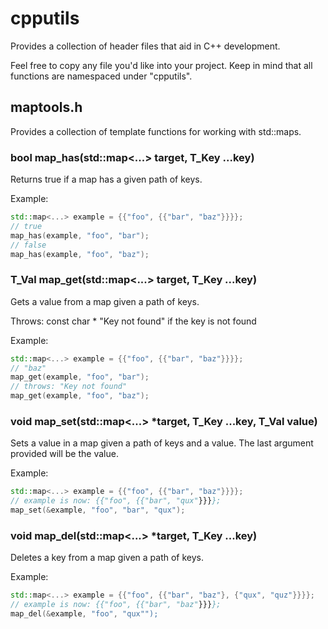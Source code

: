 # cpputils

Provides a collection of header files that aid in C++ development.

Feel free to copy any file you'd like into your project.
Keep in mind that all functions are namespaced under "cpputils".

## maptools.h

Provides a collection of template functions for working with std::maps.

### bool map_has(std::map<...> target, T_Key ...key)

Returns true if a map has a given path of keys.

Example:

```c++
std::map<...> example = {{"foo", {{"bar", "baz"}}}};
// true
map_has(example, "foo", "bar");
// false
map_has(example, "foo", "baz");
```

### T_Val map_get(std::map<...> target, T_Key ...key)

Gets a value from a map given a path of keys.

Throws:
  const char * "Key not found" if the key is not found

Example:

```c++
std::map<...> example = {{"foo", {{"bar", "baz"}}}};
// "baz"
map_get(example, "foo", "bar");
// throws: "Key not found"
map_get(example, "foo", "baz");
```

### void map_set(std::map<...> *target, T_Key ...key, T_Val value)

Sets a value in a map given a path of keys and a value.
The last argument provided will be the value.

Example:

```c++
std::map<...> example = {{"foo", {{"bar", "baz"}}}};
// example is now: {{"foo", {{"bar", "qux"}}}};
map_set(&example, "foo", "bar", "qux");
```

### void map_del(std::map<...> *target, T_Key ...key)

Deletes a key from a map given a path of keys.

Example:

```c++
std::map<...> example = {{"foo", {{"bar", "baz"}, {"qux", "quz"}}}};
// example is now: {{"foo", {{"bar", "baz"}}}};
map_del(&example, "foo", "qux"");
```